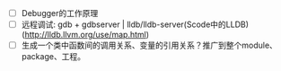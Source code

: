 - [ ] Debugger的工作原理
- [ ] 远程调试: gdb + gdbserver | lldb/lldb-server(Scode中的LLDB)(http://lldb.llvm.org/use/map.html)
- [ ] 生成一个类中函数间的调用关系、变量的引用关系？推广到整个module、package、工程。 